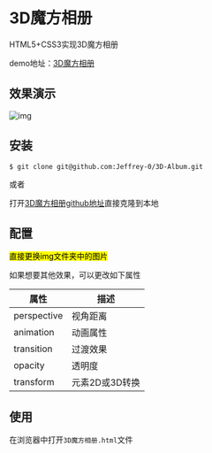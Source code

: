 # 3D魔方相册

HTML5+CSS3实现3D魔方相册

demo地址：[3D魔方相册](https://jeffrey-0.github.io/3D-Album/3D魔方相册.html)

## 效果演示

![img](img/效果.gif)

## 安装

```shell
$ git clone git@github.com:Jeffrey-0/3D-Album.git
```

或者

打开[3D魔方相册github地址](https://github.com/Jeffrey-0/3D-Album)直接克隆到本地

## 配置

<mark>直接更换img文件夹中的图片</mark>

如果想要其他效果，可以更改如下属性

| 属性        | 描述           |
| ----------- | -------------- |
| perspective | 视角距离       |
| animation   | 动画属性       |
| transition  | 过渡效果       |
| opacity     | 透明度         |
| transform   | 元素2D或3D转换 |

## 使用

在浏览器中打开`3D魔方相册.html`文件



